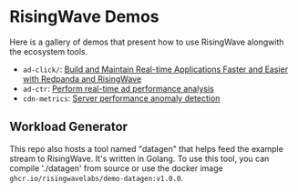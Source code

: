 # RisingWave Demos

Here is a gallery of demos that present how to use RisingWave alongwith the ecosystem tools.

- `ad-click/`: [Build and Maintain Real-time Applications Faster and Easier with Redpanda and RisingWave](https://singularity-data.com/blog/build-with-Redpanda-and-RisingWave)
- `ad-ctr`: [Perform real-time ad performance analysis](https://www.risingwave.dev/docs/latest/real-time-ad-performance-analysis/)
- `cdn-metrics`: [Server performance anomaly detection](https://www.risingwave.dev/docs/latest/server-performance-anomaly-detection/)

## Workload Generator

This repo also hosts a tool named "datagen" that helps feed the example stream to RisingWave.
It's written in Golang. To use this tool, you can compile './datagen' from source or use the
docker image `ghcr.io/risingwavelabs/demo-datagen:v1.0.0`.
